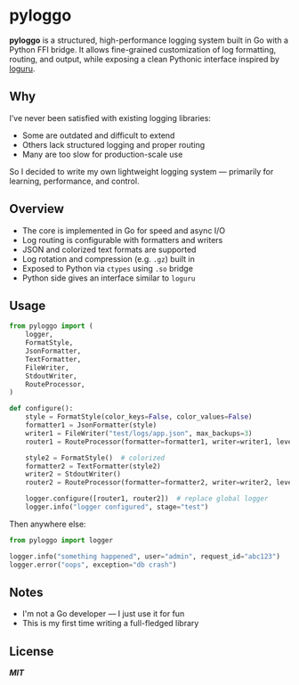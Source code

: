# pyloggo

**pyloggo** is a structured, high-performance logging system built in Go with a Python FFI bridge. It allows fine-grained customization of log formatting, routing, and output, while exposing a clean Pythonic interface inspired by [loguru](https://github.com/Delgan/loguru).

## Why

I’ve never been satisfied with existing logging libraries:

- Some are outdated and difficult to extend  
- Others lack structured logging and proper routing  
- Many are too slow for production-scale use  

So I decided to write my own lightweight logging system — primarily for learning, performance, and control.

## Overview

- The core is implemented in Go for speed and async I/O  
- Log routing is configurable with formatters and writers  
- JSON and colorized text formats are supported  
- Log rotation and compression (e.g. `.gz`) built in  
- Exposed to Python via `ctypes` using `.so` bridge  
- Python side gives an interface similar to `loguru`

## Usage

```python
from pyloggo import (
    logger,
    FormatStyle,
    JsonFormatter,
    TextFormatter,
    FileWriter,
    StdoutWriter,
    RouteProcessor,
)

def configure():
    style = FormatStyle(color_keys=False, color_values=False)
    formatter1 = JsonFormatter(style)
    writer1 = FileWriter("test/logs/app.json", max_backups=3)
    router1 = RouteProcessor(formatter=formatter1, writer=writer1, level=10)

    style2 = FormatStyle()  # colorized
    formatter2 = TextFormatter(style2)
    writer2 = StdoutWriter()
    router2 = RouteProcessor(formatter=formatter2, writer=writer2, level=10)

    logger.configure([router1, router2])  # replace global logger
    logger.info("logger configured", stage="test")

```
Then anywhere else:
```python
from pyloggo import logger

logger.info("something happened", user="admin", request_id="abc123")
logger.error("oops", exception="db crash")
```

## Notes
- I'm not a Go developer — I just use it for fun
- This is my first time writing a full-fledged library

## License
***MIT***